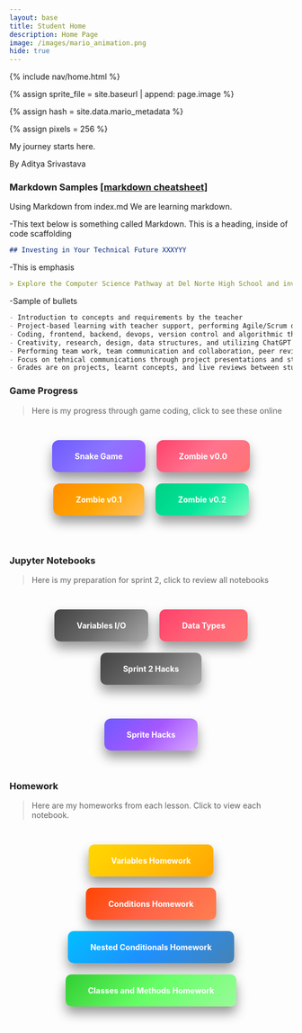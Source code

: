 ```yaml
---
layout: base
title: Student Home 
description: Home Page
image: /images/mario_animation.png
hide: true
---
```


<!-- Liquid:  statements -->

<!-- Include submenu from _includes to top of pages -->
{% include nav/home.html %}
<!--- Concatenation of site URL to frontmatter image  --->
{% assign sprite_file = site.baseurl | append: page.image %}
<!--- Has is a list variable containing mario metadata for sprite --->
{% assign hash = site.data.mario_metadata %}  
<!--- Size width/height of Sprit images --->
{% assign pixels = 256 %}

<!--- HTML for page contains <p> tag named "Mario" and class properties for a "sprite"  -->

<p id="mario" class="sprite"></p>
  
<!--- Embedded Cascading Style Sheet (CSS) rules, 
        define how HTML elements look 
--->
<style>

  /*CSS style rules for the id and class of the sprite...
  */
  .sprite {
    height: {{pixels}}px;
    width: {{pixels}}px;
    background-image: url('{{sprite_file}}');
    background-repeat: no-repeat;
  }

  /*background position of sprite element
  */
  #mario {
    background-position: calc({{animations[0].col}} * {{pixels}} * -1px) calc({{animations[0].row}} * {{pixels}}* -1px);
  }
</style>

<!--- Embedded executable code--->
<script>
  ////////// convert YML hash to javascript key:value objects /////////

  var mario_metadata = {}; //key, value object
  {% for key in hash %}  
  
  var key = "{{key | first}}"  //key
  var values = {} //values object
  values["row"] = {{key.row}}
  values["col"] = {{key.col}}
  values["frames"] = {{key.frames}}
  mario_metadata[key] = values; //key with values added

  {% endfor %}

  ////////// game object for player /////////

  class Mario {
    constructor(meta_data) {
      this.tID = null;  //capture setInterval() task ID
      this.positionX = 0;  // current position of sprite in X direction
      this.currentSpeed = 0;
      this.marioElement = document.getElementById("mario"); //HTML element of sprite
      this.pixels = {{pixels}}; //pixel offset of images in the sprite, set by liquid constant
      this.interval = 100; //animation time interval
      this.obj = meta_data;
      this.marioElement.style.position = "absolute";
    }

    animate(obj, speed) {
      let frame = 0;
      const row = obj.row * this.pixels;
      this.currentSpeed = speed;

      this.tID = setInterval(() => {
        const col = (frame + obj.col) * this.pixels;
        this.marioElement.style.backgroundPosition = `-${col}px -${row}px`;
        this.marioElement.style.left = `${this.positionX}px`;

        this.positionX += speed;
        frame = (frame + 1) % obj.frames;

        const viewportWidth = window.innerWidth;
        if (this.positionX > viewportWidth - this.pixels) {
          document.documentElement.scrollLeft = this.positionX - viewportWidth + this.pixels;
        }
      }, this.interval);
    }

    startWalking() {
      this.stopAnimate();
      this.animate(this.obj["Walk"], 3);
    }

    startRunning() {
      this.stopAnimate();
      this.animate(this.obj["Run1"], 6);
    }

    startPuffing() {
      this.stopAnimate();
      this.animate(this.obj["Puff"], 0);
    }

    startCheering() {
      this.stopAnimate();
      this.animate(this.obj["Cheer"], 0);
    }

    startFlipping() {
      this.stopAnimate();
      this.animate(this.obj["Flip"], 0);
    }

    startResting() {
      this.stopAnimate();
      this.animate(this.obj["Rest"], 0);
    }

    stopAnimate() {
      clearInterval(this.tID);
    }
  }

  const mario = new Mario(mario_metadata);

  ////////// event control /////////

  window.addEventListener("keydown", (event) => {
    if (event.key === "ArrowRight") {
      event.preventDefault();
      if (event.repeat) {
        mario.startCheering();
      } else {
        if (mario.currentSpeed === 0) {
          mario.startWalking();
        } else if (mario.currentSpeed === 3) {
          mario.startRunning();
        }
      }
    } else if (event.key === "ArrowLeft") {
      event.preventDefault();
      if (event.repeat) {
        mario.stopAnimate();
      } else {
        mario.startPuffing();
      }
    }
  });

  //touch events that enable animations
  window.addEventListener("touchstart", (event) => {
    event.preventDefault(); // prevent default browser action
    if (event.touches[0].clientX > window.innerWidth / 2) {
      // move right
      if (currentSpeed === 0) { // if at rest, go to walking
        mario.startWalking();
      } else if (currentSpeed === 3) { // if walking, go to running
        mario.startRunning();
      }
    } else {
      // move left
      mario.startPuffing();
    }
  });

  //stop animation on window blur
  window.addEventListener("blur", () => {
    mario.stopAnimate();
  });

  //start animation on window focus
  window.addEventListener("focus", () => {
     mario.startFlipping();
  });

  //start animation on page load or page refresh
  document.addEventListener("DOMContentLoaded", () => {
    // adjust sprite size for high pixel density devices
    const scale = window.devicePixelRatio;
    const sprite = document.querySelector(".sprite");
    sprite.style.transform = `scale(${0.2 * scale})`;
    mario.startResting();
  });

</script>



My journey starts here.

By Aditya Srivastava
### Markdown Samples [ [markdown cheatsheet] ](https://www.markdownguide.org/getting-started/)
Using Markdown from index.md  We are learning markdown.

-This text below is something called Markdown. This is a heading, inside of code scaffolding

```markdown
## Investing in Your Technical Future XXXYYY
```
-This is emphasis

```markdown
> Explore the Computer Science Pathway at Del Norte High School and invest in your technical skills. All Del Norte CompSci classes are designed to provide a real-world development experience. Class time includes tech talks (lectures), peer collaboration, communication with teachers, critical thinking while coding, and creativity in projects. Grading is focused on time invested, participation with peers, and engagement in learning.
```
-Sample of bullets

```markdown
- Introduction to concepts and requirements by the teacher
- Project-based learning with teacher support, performing Agile/Scrum development
- Coding, frontend, backend, devops, version control and algorithmic thinking
- Creativity, research, design, data structures, and utilizing ChatGPT
- Performing team work, team communication and collaboration, peer reviews/grading
- Focus on tehnical communications through project presentations and student led teaching
- Grades are on projects, learnt concepts, and live reviews between student(s) and teacher
```
### Game Progress

> Here is my progress through game coding, click to see these online

<div style="display: flex; flex-wrap: wrap; gap: 20px; justify-content: center; padding: 30px;">
    <a href="https://adityas-2010.github.io/Aditya_2025/snake/" style="text-decoration: none;">
        <div style="background: linear-gradient(135deg, #6D5BFF, #8D75FF, #A557FF); color: white; padding: 20px 40px; border-radius: 12px; font-weight: bold; box-shadow: 0px 12px 20px rgba(0, 0, 0, 0.4); transition: all 0.3s ease;">
            Snake Game
        </div>
    </a>
    <a href="https://adityas-2010.github.io/Aditya_2025/rpg/" style="text-decoration: none;">
        <div style="background: linear-gradient(135deg, #FF416C, #FF738D, #FF7373); color: white; padding: 20px 40px; border-radius: 12px; font-weight: bold; box-shadow: 0px 12px 20px rgba(0, 0, 0, 0.4); transition: all 0.3s ease;">
            Zombie v0.0
        </div>
    </a>
    <a href="https://adityas-2010.github.io/Aditya_2025/rpg01/" style="text-decoration: none;">
        <div style="background: linear-gradient(135deg, #FF8C00, #FFA500, #FFC061); color: white; padding: 20px 40px; border-radius: 12px; font-weight: bold; box-shadow: 0px 12px 20px rgba(0, 0, 0, 0.4); transition: all 0.3s ease;">
            Zombie v0.1
        </div>
    </a>
    <a href="https://adityas-2010.github.io/Aditya_2025/rpg0x/" style="text-decoration: none;">
        <div style="background: linear-gradient(135deg, #00D084, #00E599, #7EFFC1); color: white; padding: 20px 40px; border-radius: 12px; font-weight: bold; box-shadow: 0px 12px 20px rgba(0, 0, 0, 0.4); transition: all 0.3s ease;">
            Zombie v0.2
        </div>
    </a>
</div>

<style>
    a div:hover {
        transform: translateY(-8px) scale(1.05);
        box-shadow: 0px 16px 30px rgba(0, 0, 0, 0.5);
        filter: brightness(1.1);
    }
</style>

<br>

### Jupyter Notebooks

> Here is my preparation for sprint 2, click to review all notebooks

<div style="display: flex; flex-wrap: wrap; gap: 20px; justify-content: center; padding: 30px;">
    <a href="https://github.com/AdityaS-2010/Aditya_2025/blob/main/_notebooks/Foundation/Sprint2/2024-09-30-variables_IO.ipynb" style="text-decoration: none;">
        <div style="background: linear-gradient(135deg, #434343, #6B6B6B, #A9A9A9); color: white; padding: 20px 40px; border-radius: 10px; font-weight: bold; box-shadow: 0px 12px 20px rgba(0, 0, 0, 0.4); transition: all 0.3s ease;">
            Variables I/O
        </div>
    </a>
    <a href="https://github.com/AdityaS-2010/Aditya_2025/blob/main/_notebooks/Foundation/Sprint2/2024-09-30-data-types-operations.ipynb" style="text-decoration: none;">
        <div style="background: linear-gradient(135deg, #FF416C, #FF6275, #FF7373); color: white; padding: 20px 40px; border-radius: 10px; font-weight: bold; box-shadow: 0px 12px 20px rgba(0, 0, 0, 0.4); transition: all 0.3s ease;">
            Data Types
        </div>
    </a>
    <a href="https://github.com/AdityaS-2010/Aditya_2025/issues/9" style="text-decoration: none;">
        <div style="background: linear-gradient(135deg, #434343, #6B6B6B, #A9A9A9); color: white; padding: 20px 40px; border-radius: 10px; font-weight: bold; box-shadow: 0px 12px 20px rgba(0, 0, 0, 0.4); transition: all 0.3s ease;">
            Sprint 2 Hacks
        </div>
    </a>
</div>

<div style="display: flex; flex-wrap: wrap; gap: 20px; justify-content: center; padding: 30px;">
    <a href="https://github.com/AdityaS-2010/Aditya_2025/blob/main/_notebooks/Foundation/Sprint2/2024-09-30-for_sprites.ipynb" style="text-decoration: none;">
        <div style="background: linear-gradient(135deg, #6D5BFF, #A557FF, #D9A8FF); color: white; padding: 20px 40px; border-radius: 12px; font-weight: bold; box-shadow: 0px 12px 20px rgba(0, 0, 0, 0.4); transition: all 0.3s ease;">
            Sprite Hacks 
        </div>
    </a>
</div>

### Homework

> Here are my homeworks from each lesson. Click to view each notebook.

<div style="display: flex; flex-wrap: wrap; gap: 20px; justify-content: center; padding: 30px;">
    <a href="https://github.com/AdityaS-2010/Aditya_2025/blob/main/_notebooks/Foundation/Variables/2024-10-28-variables_hw.ipynb" style="text-decoration: none;">
        <div style="background: linear-gradient(135deg, #FFD700, #FFC107, #FFA500); color: white; padding: 20px 40px; border-radius: 10px; font-weight: bold; box-shadow: 0px 12px 20px rgba(0, 0, 0, 0.4); transition: all 0.3s ease;">
            Variables Homework
        </div>
    </a>
    <a href="https://github.com/AdityaS-2010/Aditya_2025/blob/main/_notebooks/Foundation/Conditions/2024-11-10-conditinals_hacks.ipynb" style="text-decoration: none;">
        <div style="background: linear-gradient(135deg, #FF4500, #FF6347, #FF7F50); color: white; padding: 20px 40px; border-radius: 10px; font-weight: bold; box-shadow: 0px 12px 20px rgba(0, 0, 0, 0.4); transition: all 0.3s ease;">
            Conditions Homework
        </div>
    </a>
    <a href="https://github.com/AdityaS-2010/Aditya_2025/blob/main/_notebooks/Foundation/Nested_Conditionals/nested_conditionalshw.ipynb" style="text-decoration: none;">
        <div style="background: linear-gradient(135deg, #00BFFF, #1E90FF, #4682B4); color: white; padding: 20px 40px; border-radius: 10px; font-weight: bold; box-shadow: 0px 12px 20px rgba(0, 0, 0, 0.4); transition: all 0.3s ease;">
            Nested Conditionals Homework
        </div>
    </a>
    <a href="https://github.com/AdityaS-2010/Aditya_2025/blob/main/_notebooks/Foundation/Classes_and_Methods/2024-11-04-classes-hw.ipynb" style="text-decoration: none;">
    <div style="background: linear-gradient(135deg, #32CD32, #66FF66, #98FB98); color: white; padding: 20px 40px; border-radius: 10px; font-weight: bold; box-shadow: 0px 12px 20px rgba(0, 0, 0, 0.4); transition: all 0.3s ease;">
        Classes and Methods Homework
    </div>
</a>

</div>

<style>
    a div:hover {
        transform: translateY(-8px) scale(1.05);
        box-shadow: 0px 16px 30px rgba(0, 0, 0, 0.5);
        filter: brightness(1.1);
    }
</style>

  
<script src="https://utteranc.es/client.js"
        repo="AdityaS-2010/Aditya_2025"
        issue-term="title"
        label="blogpost-comment"
        theme="github-light"
        crossorigin="anonymous"
        async>
</script>
